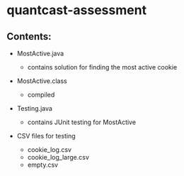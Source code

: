 # quantcast-assessment

## Contents: 
- MostActive.java 
  - contains solution for finding the most active cookie 

- MostActive.class 
  - compiled 

- Testing.java
  - contains JUnit testing for MostActive

- CSV files for testing 
  - cookie_log.csv 
  - cookie_log_large.csv 
  - empty.csv
